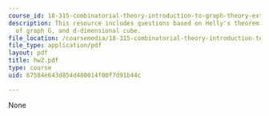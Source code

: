 ```yaml
---
course_id: 18-315-combinatorial-theory-introduction-to-graph-theory-extremal-and-enumerative-combinatorics-spring-2005
description: This resource includes questions based on Helly's theorem, claw covering
  of graph G, and d-dimensional cube.
file_location: /coursemedia/18-315-combinatorial-theory-introduction-to-graph-theory-extremal-and-enumerative-combinatorics-spring-2005/67584e643d854d480014f00f7d91b44c_hw2.pdf
file_type: application/pdf
layout: pdf
title: hw2.pdf
type: course
uid: 67584e643d854d480014f00f7d91b44c

---
```

None